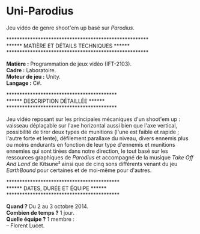 # Uni-Parodius
Jeu vidéo de genre shoot'em up basé sur <i>Parodius</i>.

******************************************************<br>
****** MATIÈRE ET DÉTAILS TECHNIQUES ******<br>
******************************************************<br>

<b>Matière :</b> Programmation de jeux vidéo (IFT-2103).<br>
<b>Cadre :</b> Laboratoire.<br>
<b>Moteur de jeu :</b> Unity.<br>
<b>Langage :</b> C#.

******************************************<br>
****** DESCRIPTION DÉTAILLÉE ******<br>
******************************************<br>

Jeu vidéo reposant sur les principales mécaniques d'un shoot'em up : vaisseau déplaçable sur l'axe horizontal aussi bien que l'axe vertical, possibilité de tirer deux types de munitions (l'une est faible et rapide ; l'autre forte et lente), défilement parallaxe du niveau, divers ennemis plus ou moins endurants en fonction de leur type d'ennemis et munitions ennemies qui sont tirées dans notre direction, le tout basé sur les ressources graphiques de <i>Parodius</i> et accompagné de la musique <i>Take Off And Land</i> de Kitsune² ainsi que de cinq sons différents venant du jeu <i>EarthBound</i> pour certaines et de moi-même pour d'autres.

*******************************************<br>
****** DATES, DURÉE ET ÉQUIPE ******<br>
*******************************************<br>

<b>Quand ?</b> Du 2 au 3 octobre 2014.<br>
<b>Combien de temps ?</b> 1 jour.<br>
<b>Quelle équipe ?</b> 1 membre :<br>
– Florent Lucet.
